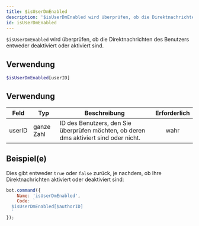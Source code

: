 ```yaml
---
title: $isUserDmEnabled
description: '$isUserDmEnabled wird überprüfen, ob die Direktnachrichten des Benutzers entweder deaktiviert oder aktiviert sind.'
id: isUserDmEnabled
---
```


`$isUserDmEnabled` wird überprüfen, ob die Direktnachrichten des Benutzers entweder deaktiviert oder aktiviert sind.

## Verwendung

```php
$isUserDmEnabled[userID]
```

## Verwendung

| Feld   | Typ        | Beschreibung                                                                          | Erforderlich |
| ------ | ---------- | ------------------------------------------------------------------------------------- |:------------:|
| userID | ganze Zahl | ID des Benutzers, den Sie überprüfen möchten, ob deren dms aktiviert sind oder nicht. |     wahr     |

## Beispiel(e)

Dies gibt entweder `true` oder `false` zurück, je nachdem, ob Ihre Direktnachrichten aktiviert oder deaktiviert sind:

```javascript
bot.command({
    Name: 'isUserDmEnabled',
    Code: `
  $isUserDmEnabled[$authorID]
  `
});
```
